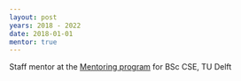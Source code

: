 ```yaml
---
layout: post
years: 2018 - 2022
date: 2018-01-01
mentor: true
---
```


Staff mentor at the [Mentoring program](https://www.studiegids.tudelft.nl/a101_displayCourse.do?course_id=57325) for BSc CSE, TU Delft 